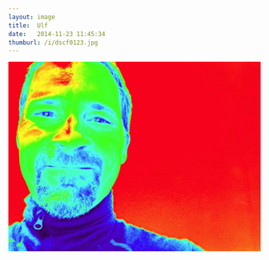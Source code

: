 ```yaml
---
layout: image
title:  Ulf
date:   2014-11-23 11:45:34
thumburl: /i/dscf0123.jpg
---
```

![](/i/ulf.jpg)
